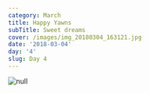 ```yaml
---
category: March
title: Happy Yawns
subTitle: Sweet dreams
cover: /images/img_20180304_163121.jpg
date: '2018-03-04'
day: '4'
slug: Day 4
---
```

![null](/images/img_20180304_163121.jpg)
